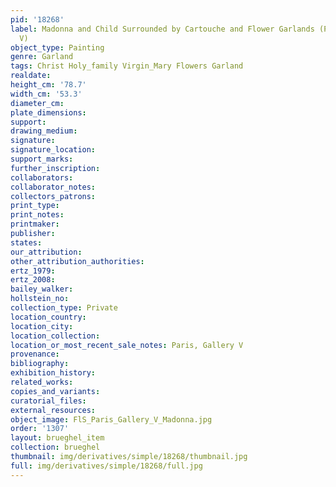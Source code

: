 ```yaml
---
pid: '18268'
label: Madonna and Child Surrounded by Cartouche and Flower Garlands (Paris, Gallery
  V)
object_type: Painting
genre: Garland
tags: Christ Holy_family Virgin_Mary Flowers Garland
realdate: 
height_cm: '78.7'
width_cm: '53.3'
diameter_cm: 
plate_dimensions: 
support: 
drawing_medium: 
signature: 
signature_location: 
support_marks: 
further_inscription: 
collaborators: 
collaborator_notes: 
collectors_patrons: 
print_type: 
print_notes: 
printmaker: 
publisher: 
states: 
our_attribution: 
other_attribution_authorities: 
ertz_1979: 
ertz_2008: 
bailey_walker: 
hollstein_no: 
collection_type: Private
location_country: 
location_city: 
location_collection: 
location_or_most_recent_sale_notes: Paris, Gallery V
provenance: 
bibliography: 
exhibition_history: 
related_works: 
copies_and_variants: 
curatorial_files: 
external_resources: 
object_image: FlS_Paris_Gallery_V_Madonna.jpg
order: '1307'
layout: brueghel_item
collection: brueghel
thumbnail: img/derivatives/simple/18268/thumbnail.jpg
full: img/derivatives/simple/18268/full.jpg
---
```

